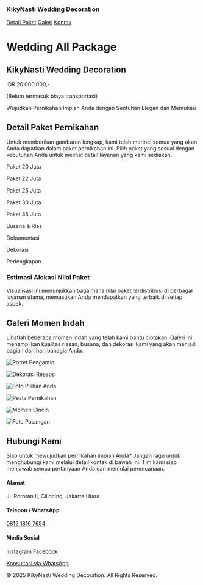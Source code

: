 <div class="bg-black text-white shadow-lg sticky top-0 z-50">

### KikyNasti Wedding Decoration

<div class="space-x-4 text-lg">

<a href="#paket"
class="hover:text-amber-500 transition duration-300">Detail Paket</a>
<a href="#galeri"
class="hover:text-amber-500 transition duration-300">Galeri</a>
<a href="#kontak"
class="hover:text-amber-500 transition duration-300">Kontak</a>

</div>

</div>

<div role="main">

<div id="hero"
class="section relative text-white text-center flex items-center justify-center h-[65vh] md:h-[80vh] bg-cover bg-center"
style="background-image: url('https://i.imgur.com/zhWaknU.jpeg');">

<div class="absolute inset-0 bg-black opacity-70">

</div>

<div class="relative z-10 p-6 max-w-4xl mx-auto">

# Wedding All Package

## KikyNasti Wedding Decoration

IDR 20.000.000,-

(Belum termasuk biaya transportasi)

Wujudkan Pernikahan Impian Anda dengan Sentuhan Elegan dan Memukau

</div>

</div>

<div id="paket" class="section py-16 md:py-24 bg-white">

<div class="container mx-auto px-6">

<div class="text-center max-w-3xl mx-auto mb-16">

## Detail Paket Pernikahan

Untuk memberikan gambaran lengkap, kami telah merinci semua yang akan
Anda dapatkan dalam paket pernikahan ini. Pilih paket yang sesuai dengan
kebutuhan Anda untuk melihat detail layanan yang kami sediakan.

</div>

<div class="flex flex-wrap justify-center gap-4 mb-12">

Paket 20 Juta

Paket 22 Juta

Paket 25 Juta

Paket 30 Juta

Paket 35 Juta

</div>

<div class="flex flex-col lg:flex-row gap-12 items-start">

<div class="w-full lg:w-1/2">

<div class="mb-8">

<div id="tabs"
class="flex flex-wrap justify-center gap-3 md:gap-4 mb-8">

Busana & Rias

Dokumentasi

Dekorasi

Perlengkapan

</div>

</div>

<div id="tab-content" class="bg-stone-50 p-8 rounded-lg card-shadow">

</div>

</div>

<div class="w-full lg:w-1/2">

<div class="bg-stone-50 p-8 rounded-lg card-shadow text-center">

### Estimasi Alokasi Nilai Paket

Visualisasi ini menunjukkan bagaimana nilai paket terdistribusi di
berbagai layanan utama, memastikan Anda mendapatkan yang terbaik di
setiap aspek.

<div class="chart-container">

</div>

</div>

</div>

</div>

</div>

</div>

<div id="galeri" class="section py-16 md:py-24 bg-gray-50">

<div class="container mx-auto px-6">

<div class="text-center max-w-3xl mx-auto mb-16">

## Galeri Momen Indah

Lihatlah beberapa momen indah yang telah kami bantu ciptakan. Galeri ini
menampilkan kualitas riasan, busana, dan dekorasi kami yang akan menjadi
bagian dari hari bahagia Anda.

</div>

<div class="grid grid-cols-2 md:grid-cols-3 lg:grid-cols-3 gap-6">

<div class="overflow-hidden rounded-lg shadow-xl">

<img src="https://i.imgur.com/5JCmx1z.jpeg"
class="w-full h-64 object-cover transform hover:scale-110 transition duration-500"
alt="Potret Pengantin" />

</div>

<div class="overflow-hidden rounded-lg shadow-xl">

<img src="https://i.imgur.com/RejYAAS.jpeg"
class="w-full h-64 object-cover transform hover:scale-110 transition duration-500"
alt="Dekorasi Resepsi" />

</div>

<div class="overflow-hidden rounded-lg shadow-xl">

<img src="https://i.imgur.com/t8hIw5E.jpeg"
class="w-full h-64 object-cover transform hover:scale-110 transition duration-500"
alt="Foto Pilihan Anda" />

</div>

<div class="overflow-hidden rounded-lg shadow-xl">

<img src="https://i.imgur.com/o4fKF7U.jpeg"
class="w-full h-64 object-cover transform hover:scale-110 transition duration-500"
alt="Pesta Pernikahan" />

</div>

<div class="overflow-hidden rounded-lg shadow-xl">

<img src="https://i.imgur.com/kXgi5I4.jpeg"
class="w-full h-64 object-cover transform hover:scale-110 transition duration-500"
alt="Momen Cincin" />

</div>

<div class="overflow-hidden rounded-lg shadow-xl">

<img src="https://i.imgur.com/UqpCFue.jpeg"
class="w-full h-64 object-cover transform hover:scale-110 transition duration-500"
alt="Foto Pasangan" />

</div>

</div>

</div>

</div>

<div id="kontak" class="section py-16 md:py-24 bg-black text-white">

<div class="container mx-auto px-6 text-center">

<div class="text-center max-w-3xl mx-auto mb-16">

## Hubungi Kami

Siap untuk mewujudkan pernikahan impian Anda? Jangan ragu untuk
menghubungi kami melalui detail kontak di bawah ini. Tim kami siap
menjawab semua pertanyaan Anda dan memulai perencanaan.

</div>

<div
class="flex flex-col md:flex-row justify-center items-center gap-10 text-lg">

<div class="text-center">

#### Alamat

Jl. Rorotan II, Cilincing, Jakarta Utara

</div>

<div class="text-center">

#### Telepon / WhatsApp

<a href="https://wa.me/6281218167654"
class="hover:text-amber-300 transition" target="_blank">0812 1816
7654</a>

</div>

<div class="text-center">

#### Media Sosial

<div class="flex justify-center space-x-4">

<a href="https://www.instagram.com/kikynasti/"
class="hover:text-amber-300 transition" target="_blank">Instagram</a>
<a href="https://www.facebook.com/nastikiky/"
class="hover:text-amber-300 transition" target="_blank">Facebook</a>

</div>

</div>

</div>

<a
href="https://wa.me/6281218167654?text=Halo%2C%20saya%20tertarik%20dengan%20paket%20pernikahan%2020jt."
id="whatsapp-link"
class="mt-16 inline-block bg-amber-600 text-black font-bold py-4 px-10 rounded-full hover:bg-amber-500 transition duration-300 shadow-xl text-xl"
target="_blank">Konsultasi via WhatsApp</a>

</div>

</div>

</div>

© 2025 KikyNasti Wedding Decoration. All Rights Reserved.
